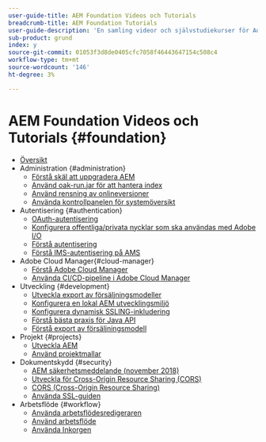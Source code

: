 ```yaml
---
user-guide-title: AEM Foundation Videos och Tutorials
breadcrumb-title: AEM Foundation Tutorials
user-guide-description: 'En samling videor och självstudiekurser för Adobe Experience Manager Foundation. '
sub-product: grund
index: y
source-git-commit: 01053f3d8de0405cfc7058f46443647154c508c4
workflow-type: tm+mt
source-wordcount: '146'
ht-degree: 3%

---
```



# AEM Foundation Videos och Tutorials {#foundation}

+ [Översikt](./overview.md)
+ Administration {#administration}
   + [Förstå skäl att uppgradera AEM](./administration/understand-reasons-to-upgrade.md)
   + [Använd oak-run.jar för att hantera index](./administration/use-oak-run-jar-to-manage-indexes.md)
   + [Använd rensning av onlineversioner](./administration/use-online-revision-clean-up.md)
   + [Använda kontrollpanelen för systemöversikt](./administration/use-the-system-overview-dashboard.md)
+ Autentisering {#authentication}
   + [OAuth-autentisering](authentication/oauth-code-sample-develop.md)
   + [Konfigurera offentliga/privata nycklar som ska användas med Adobe I/O](authentication/set-up-public-private-keys-for-use-with-aem-and-adobe-io.md)
   + [Förstå autentisering](authentication/authentication-support-article-understand.md)
   + [Förstå IMS-autentisering på AMS](authentication/adobe-ims-authentication-technical-video-understand.md)
+ Adobe Cloud Manager{#cloud-manager}
   + [Förstå Adobe Cloud Manager](./cloud-manager/understand-cloud-manager-for-aem.md)
   + [Använda CI/CD-pipeline i Adobe Cloud Manager](./cloud-manager/use-the-cicd-pipeline-in-cloud-manager-for-aem.md)
+ Utveckling {#development}
   + [Utveckla export av försäljningsmodeller](./development/develop-sling-model-exporter.md)
   + [Konfigurera en lokal AEM utvecklingsmiljö](./development/set-up-a-local-aem-development-environment.md)
   + [Konfigurera dynamisk SSLING-inkludering](./development/set-up-sling-dynamic-include.md)
   + [Förstå bästa praxis för Java API](./development/understand-java-api-best-practices.md)
   + [Förstå export av försäljningsmodell](./development/understand-sling-model-exporter.md)
+ Projekt {#projects}
   + [Utveckla AEM](./projects/develop-aem-projects.md)
   + [Använd projektmallar](./projects/use-project-masters.md)
+ Dokumentskydd {#security}
   + [AEM säkerhetsmeddelande (november 2018)](./security/aem-security-notification-2018-11.md)
   + [Utveckla för Cross-Origin Resource Sharing (CORS)](./security/develop-for-cross-origin-resource-sharing.md)
   + [CORS (Cross-Origin Resource Sharing)](./security/understand-cross-origin-resource-sharing.md)
   + [Använda SSL-guiden](./security/use-the-ssl-wizard.md)
+ Arbetsflöde {#workflow}
   + [Använda arbetsflödesredigeraren](./workflow/use-the-workflow-editor.md)
   + [Använd arbetsflöde](./workflow/use-workflow.md)
   + [Använda Inkorgen](./workflow/use-the-inbox.md)

